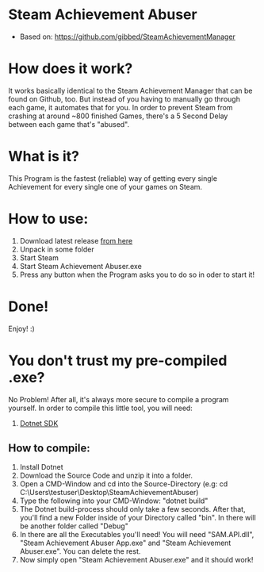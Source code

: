 # Steam Achievement Abuser

- Based on: https://github.com/gibbed/SteamAchievementManager

# How does it work?
It works basically identical to the Steam Achievement Manager that can be found on Github, too. But instead of you having to manually go through each game, it automates that for you. In order to prevent Steam from crashing at around ~800 finished Games, there's a 5 Second Delay between each game that's "abused".

# What is it?
This Program is the fastest (reliable) way of getting every single Achievement for every single one of your games on Steam. 

# How to use:
1. Download latest release [from here](https://github.com/4G0NYY/Steam-Achievement-Abuser/releases)
2. Unpack in some folder
3. Start Steam 
4. Start Steam Achievement Abuser.exe
5. Press any button when the Program asks you to do so in oder to start it!
# Done!

Enjoy! :)

# You don't trust my pre-compiled .exe?
No Problem! After all, it's always more secure to compile a program yourself. In order to compile this little tool, you will need:
1. [Dotnet SDK](https://download.visualstudio.microsoft.com/download/pr/cb56b18a-e2a6-4f24-be1d-fc4f023c9cc8/be3822e20b990cf180bb94ea8fbc42fe/dotnet-sdk-8.0.101-win-x64.exe)

## How to compile: 
1. Install Dotnet
2. Download the Source Code and unzip it into a folder.
3. Open a CMD-Window and cd into the Source-Directory (e.g: cd C:\Users\testuser\Desktop\SteamAchievementAbuser)
4. Type the following into your CMD-Window: "dotnet build"
5. The Dotnet build-process should only take a few seconds. After that, you'll find a new Folder inside of your Directory called "bin". In there will be another folder called "Debug"
6. In there are all the Executables you'll need! You will need "SAM.API.dll", "Steam Achievement Abuser App.exe" and "Steam Achievement Abuser.exe". You can delete the rest.
7. Now simply open "Steam Achievement Abuser.exe" and it should work!